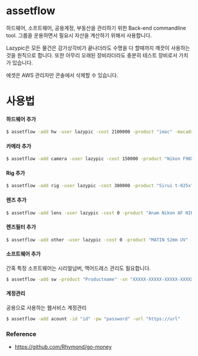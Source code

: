 # assetflow

하드웨어, 소프트웨어, 공용계정, 부동산을 관리하기 위한 Back-end commandline tool.
그룹을 운용하면서 필요시 자산을 계산하기 위해서 사용합니다.

Lazypic은 모든 물건은 감가상각비가 끝나더라도 수명을 다 할때까지 깨끗이 사용하는것을 원칙으로 합니다.
또한 아무리 오래된 장비라더라도 충분히 테스트 장비로서 가치가 있습니다.

에셋은 AWS 관리자만 콘솔에서 삭제할 수 있습니다.

# 사용법

#### 하드웨어 추가

```bash
$ assetflow -add hw -user lazypic -cost 2100000 -product "imac" -macadress "68:3a:3a:14:59:b6"
```

#### 카메라 추가

```bash
$ assetflow -add camera -user lazypic -cost 150000 -product "Nikon F90X" -description "기증"
```

#### Rig 추가

```bash
$ assetflow -add rig -user lazypic -cost 380000 -product "Sirui t-025x" -description "tripod"
```

#### 렌즈 추가

```bash
$ assetflow -add lens -user lazypic -cost 0 -product "Anam Nikon AF NIKKOR" -description "기증" -focallength "28-70mm" -sn 7005744
```

#### 렌즈필터 추가

```bash
$ assetflow -add other -user lazypic -cost 0 -product "MATIN 52mm UV" -description "lensfilter,기증"
```

#### 소프트웨어 추가
간혹 특정 소프트웨어는 시리얼넘버, 맥어드레스 관리도 필요합니다.

```bash
$ assetflow -add sw -product "Productname" -sn "XXXXX-XXXXX-XXXXX-XXXXX" -macaddress "68:3a:3a:14:59:b6"
```

#### 계정관리
공용으로 사용하는 웹서비스 계정관리

```bash
$ assetflow -add acount -id "id" -pw "password" -url "https://url"
```

### Reference
- https://github.com/Rhymond/go-money
